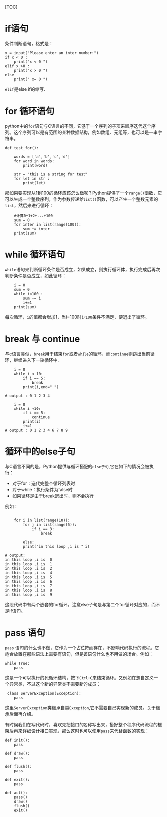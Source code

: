 [TOC]

# if语句
条件判断语句，格式是：

```
x = input("Please enter an inter number:")
if x < 0 :
	print("x < 0 ")
elif x >0 :
	print("x > 0 ")
else 
	print(" x= 0 ")

```
`elif`是else if的缩写.

# for 循环语句
python中的`for`语句与C语言的不同，它基于一个序列的子项来顺序迭代这个序列。这个序列可以是有范围的某种数据结构，例如数组、元组等，也可以是一串字符串。


```
def test_for():

    words = ['a','b','c','d']
    for word in words:
        print(word)

    str = "this is a string for test"
    for let in str :
        print(let)
```
那如果要实现从1到100的循环应该怎么做呢？Python提供了一个`range()`函数，它可以生成一个整数序列，作为参数传递给`list()`函数，可以产生一个整数元素的`list`，然后来进行循环：

```
    #计算0+1+2+...+100
    sum = 0
    for inter in list(range(100)):
        sum += inter
    print(sum)
```

# while 循环语句
`while`语句来判断循环条件是否成立，如果成立，则执行循环体，执行完成后再次判断条件是否成立，如此循环：
```
    i = 0
    sum = 0
    while i<100 :
        sum += i 
        i+=1
    print(sum)

```
每次循环，`i`的值都会增加1，当i=100时`i<100`条件不满足，便退出了循环。

# break 与 continue
与c语言类似，`break`用于结束`for`或者`while`的循环，而`continue`则跳出当前循环，继续进入下一轮循环中.

```
    i = 0 
    while i < 10:
        if i == 5: 
            break
        print(i,end=" ")

# output : 0 1 2 3 4 
```

```
    i = 0
    while i <10:
        if i == 5:
            continue
        print(i)
        i+=1
# output : 0 1 2 3 4 6 7 8 9
```
# 循环中的else子句

与C语言不同的是，Python提供与循环搭配的`else子句`,它在如下的情况会被执行：
- 对于for：迭代完整个循环列表时
- 对于while：执行条件为false时
- 如果循环是由于break退出时，则不会执行

例如：
```

    for i in list(range(10)):
        for j in list(range(5)):
            if i == 3: 
                break
            
        else:
	    print("in this loop ,i is ",i)

# output:
in this loop ,i is  0
in this loop ,i is  1
in this loop ,i is  2
in this loop ,i is  4
in this loop ,i is  5
in this loop ,i is  6
in this loop ,i is  7
in this loop ,i is  8
in this loop ,i is  9
```

这段代码中有两个嵌套的for循环，注意else子句是与第二个for循环对应的，而不是if语句。

# pass 语句
`pass` 语句的什么也不做，它作为一个占位符而存在，不影响代码执行的流程。它适合放置在那些语法上需要有语句，但是该语句什么也不用做的场合。例如：

```
while True:
	pass 

```
这是一个可以执行的死循环结构，按下`Ctrl+C`来结束循环。又例如在想自定义一个异常类，不过这个新的异常类不需要新的成员：

```
 class ServerException(Exception):
    pass

```
这里`ServerException`类继承自类`Exception`,它不需要自己实现新的成员。关于继承后面再介绍。

有时候我们在写代码时，喜欢先把接口的名称写出来，搭好整个程序代码流程的框架后再来详细设计接口实现，那么这时也可以使用`pass`来代替函数的实现：
```
def init():
    pass

def draw():
    pass 

def flush():
    pass 

def exit():
    pass

def act():
    pass()
    draw()
    flush()
    exit()
```























